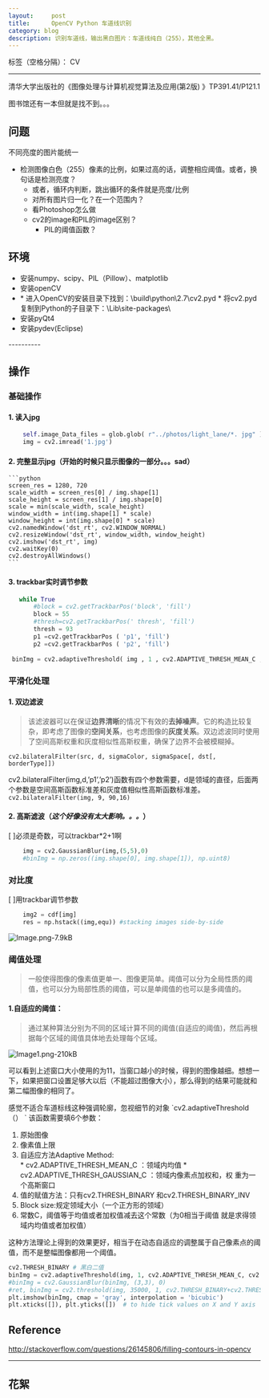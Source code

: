 ```yaml
---
layout:     post
title:      OpenCV Python 车道线识别
category: blog
description: 识别车道线，输出黑白图片：车道线纯白（255），其他全黑。
---
```


标签（空格分隔）： CV

---
清华大学出版社的《图像处理与计算机视觉算法及应用(第2版) 》TP391.41/P121.1

图书馆还有一本但就是找不到。。。


## 问题 
不同亮度的图片能统一

 - 检测图像白色（255）像素的比例，如果过高的话，调整相应阈值。或者，换句话是检测亮度？
	* 或者，循环内判断，跳出循环的条件就是亮度/比例
	* 对所有图片归一化？在一个范围内？
	* 看Photoshop怎么做
	* cv2的image和PIL的image区别？
		* PIL的阈值函数？

## 环境 
<ul>
 <li>安装numpy、scipy、PIL（Pillow）、matplotlib</li>
 <li>安装openCV <li>		
    * 进入OpenCV的安装目录下找到：\build\python\2.7\cv2.pyd
    * 将cv2.pyd复制到Python的子目录下：\Lib\site-packages\
 <li>安装pyQt4</li>
 <li>安装pydev(Eclipse)</li>
</ul>
----------


## 操作 ##



### 基础操作
#### 1. 读入jpg

```python
    self.image_Data_files = glob.glob( r"../photos/light_lane/*. jpg" )
    img = cv2.imread('1.jpg')
```

#### 2. **完整**显示jpg（开始的时候只显示图像的一部分。。。sad）

	```python 
    screen_res = 1280, 720
    scale_width = screen_res[0] / img.shape[1]
    scale_height = screen_res[1] / img.shape[0]
    scale = min(scale_width, scale_height)
    window_width = int(img.shape[1] * scale)
    window_height = int(img.shape[0] * scale)
    cv2.namedWindow('dst_rt', cv2.WINDOW_NORMAL)
    cv2.resizeWindow('dst_rt', window_width, window_height)
    cv2.imshow('dst_rt', img)
    cv2.waitKey(0)
    cv2.destroyAllWindows()
    ```
#### 3. **trackbar**实时调节参数
    
 ```python 
    while True 
        #block = cv2.getTrackbarPos('block', 'fill')
	    block = 55
	    #thresh=cv2.getTrackbarPos(' thresh', 'fill')
	    thresh = 93
	    p1 =cv2.getTrackbarPos ( 'p1', 'fill')
	    p2 =cv2.getTrackbarPos ( 'p2', 'fill')
	    
  binImg = cv2.adaptiveThreshold( img , 1 , cv2.ADAPTIVE_THRESH_MEAN_C , cv2.THRESH_BINARY, 11 , 2 )
 ```

### 平滑化处理
#### 1. 双边滤波

> 该滤波器可以在保证**边界清晰**的情况下有效的**去掉噪声**。它的构造比较复杂，即考虑了图像的**空间关系**，也考虑图像的**灰度关系**。双边滤波同时使用了空间高斯权重和灰度相似性高斯权重，确保了边界不会被模糊掉。


 `cv2.bilateralFilter(src, d, sigmaColor, sigmaSpace[, dst[, borderType]])`

cv2.bilateralFilter(img,d,’p1’,’p2’)函数有四个参数需要，d是领域的直径，后面两个参数是空间高斯函数标准差和灰度值相似性高斯函数标准差。
    `cv2.bilateralFilter(img, 9, 90,16)`
#### 2. 高斯滤波（*这个好像没有太大影响。。。*）
[ ]必须是奇数，可以trackbar*2+1啊
```python
    img = cv2.GaussianBlur(img,(5,5),0)
    #binImg = np.zeros((img.shape[0], img.shape[1]), np.uint8)
```
### 对比度
[ ]用trackbar调节参数
```python
    img2 = cdf[img]
    res = np.hstack((img,equ)) #stacking images side-by-side
```
![Image.png-7.9kB][1]

### 阈值处理
> 一般使得图像的像素值更单一、图像更简单。阈值可以分为全局性质的阈值，也可以分为局部性质的阈值，可以是单阈值的也可以是多阈值的。

#### 1.自适应的阈值：
> 通过某种算法分别为不同的区域计算不同的阈值(自适应的阈值)，然后再根据每个区域的阈值具体地去处理每个区域。

![Image1.png-210kB][2]
<p>可以看到上述窗口大小使用的为11，当窗口越小的时候，得到的图像越细。想想一下，如果把窗口设置足够大以后（不能超过图像大小），那么得到的结果可能就和第二幅图像的相同了。</p>
 感觉不适合车道标线这种强调轮廓，忽视细节的对象
		`cv2.adaptiveThreshold（） `
该函数需要填6个参数：
<ol>
<li>原始图像</li>
<li>像素值上限</li>
<li>自适应方法Adaptive Method: </li>
  * cv2.ADAPTIVE_THRESH_MEAN_C ：领域内均值
  * cv2.ADAPTIVE_THRESH_GAUSSIAN_C ：领域内像素点加权和，权 重为一个高斯窗口
<li>值的赋值方法：只有cv2.THRESH_BINARY 和cv2.THRESH_BINARY_INV</li>
<li>Block size:规定领域大小（一个正方形的领域）</li>
<li>常数C，阈值等于均值或者加权值减去这个常数（为0相当于阈值 就是求得领域内均值或者加权值） </li>
</ol>
这种方法理论上得到的效果更好，相当于在动态自适应的调整属于自己像素点的阈值，而不是整幅图像都用一个阈值。
    
```python
cv2.THRESH_BINARY # 黑白二值
binImg = cv2.adaptiveThreshold(img, 1, cv2.ADAPTIVE_THRESH_MEAN_C, cv2.THRESH_BINARY, 55, -3)#cv2.bilateralFilter(binImg, 9, 90,16)
#binImg = cv2.GaussianBlur(binImg, (3,3), 0)
#ret, binImg = cv2.threshold(img, 35000, 1, cv2.THRESH_BINARY+cv2.THRESH_OTSU)
plt.imshow(binImg, cmap = 'gray', interpolation = 'bicubic')
plt.xticks([]), plt.yticks([])  # to hide tick values on X and Y axis
```
## Reference 
http://stackoverflow.com/questions/26145806/filling-contours-in-opencv


----------
## 花絮 


  [1]: http://static.zybuluo.com/sixijinling/b5ze3we16g5z2t61qf6k5uwd/Image.png
  [2]: http://static.zybuluo.com/sixijinling/veryyqmvw9w7mdtd59nk65eu/Image1.png
